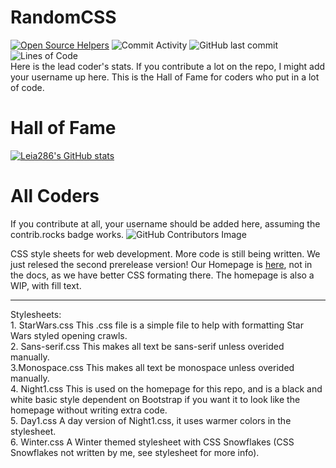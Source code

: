 # RandomCSS
[![Open Source Helpers](https://www.codetriage.com/leia286/randomcss/badges/users.svg)](https://www.codetriage.com/leia286/randomcss) ![Commit Activity](https://img.shields.io/github/commit-activity/m/Leia286/RandomCSS?style=plastic) ![GitHub last commit](https://img.shields.io/github/last-commit/Leia286/RandomCSS?style=plastic) ![Lines of Code](https://img.shields.io/tokei/lines/github/Leia286/RandomCSS)
<br>
Here is the lead coder's stats. If you contribute a lot on the repo, I might add your username up here. This is the Hall of Fame for coders who put in a lot of code.<br>
# Hall of Fame
[![Leia286's GitHub stats](https://github-readme-stats.vercel.app/api?username=Leia286)](https://github.com/Leia286/github-readme-stats)

# All Coders
If you contribute at all, your username should be added here, assuming the contrib.rocks badge works.
![GitHub Contributors Image](https://contrib.rocks/image?repo=Leia286/RandomCSS)<br>

CSS style sheets for web development.
More code is still being written. We just relesed the second prerelease version!
Our Homepage is <a href="https://leia286.github.io/CSS-Home.html">here</a>, not in the docs, as we have better CSS formating there. The homepage is also a WIP, with fill text.
<hr>
Stylesheets:<br>
1. StarWars.css This .css file is a simple file to help with formatting Star Wars styled opening crawls.
<br>
2. Sans-serif.css This makes all text be sans-serif unless overided manually.
<br>
3.Monospace.css This makes all text be monospace unless overided manually.
<br>
4. Night1.css This is used on the homepage for this repo, and is a black and white basic style dependent on Bootstrap if you want it to look like the homepage without writing extra code.
<br>
5. Day1.css A day version of Night1.css, it uses warmer colors in the stylesheet.
<br>
6. Winter.css A Winter themed stylesheet with CSS Snowflakes (CSS Snowflakes not written by me, see stylesheet for more info).

